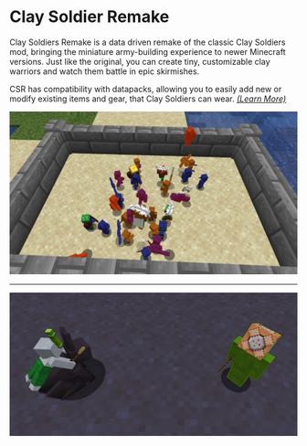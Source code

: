 # Clay Soldier Remake

Clay Soldiers Remake is a data driven remake of the classic Clay Soldiers mod,
bringing the miniature army-building experience to newer Minecraft versions.
Just like the original, you can create tiny, customizable clay warriors
and watch them battle in epic skirmishes.

CSR has compatibility with datapacks,
allowing you to easily add new or modify existing items and gear, that Clay Soldiers can wear.
[_(Learn More)_](https://bumble-b33.github.io/csr-wiki/)

![Small Battle](./assets-raw/small-battle.png)

---

![Custom Equipment](./assets-raw/customize-preview.png)
